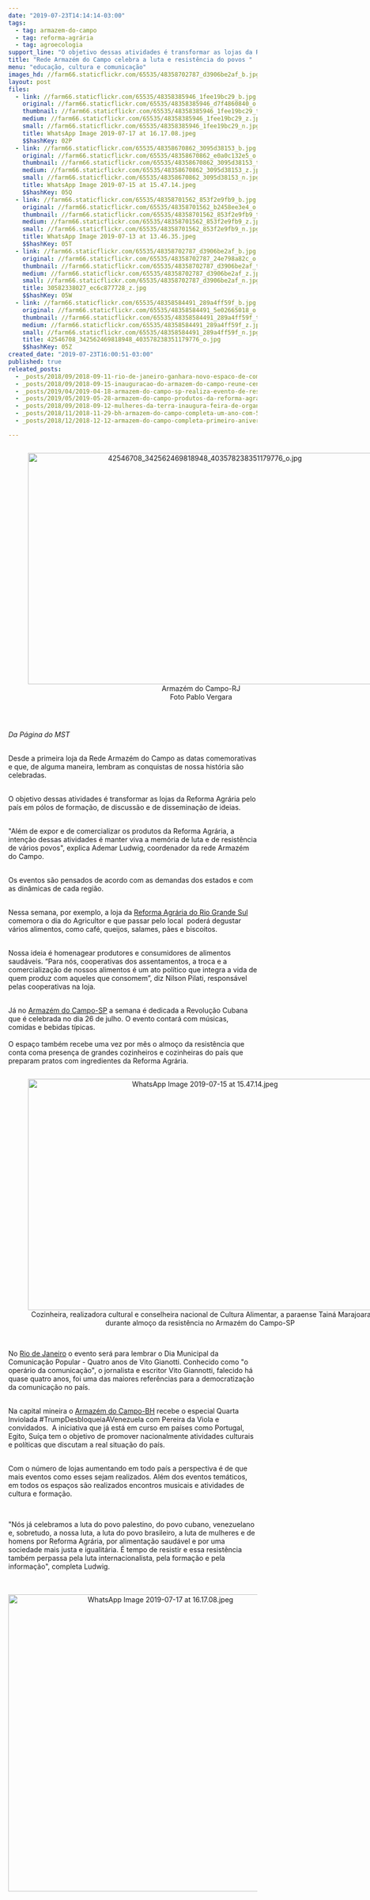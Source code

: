 ```yaml
---
date: "2019-07-23T14:14:14-03:00"
tags:
  - tag: armazem-do-campo
  - tag: reforma-agrária
  - tag: agroecologia
support_line: "O objetivo dessas atividades é transformar as lojas da Reforma Agrária pelo país em pólos de formação, de discussão e de disseminação de ideias"
title: "Rede Armazém do Campo celebra a luta e resistência do povos "
menu: "educação, cultura e comunicação"
images_hd: //farm66.staticflickr.com/65535/48358702787_d3906be2af_b.jpg
layout: post
files:
  - link: //farm66.staticflickr.com/65535/48358385946_1fee19bc29_b.jpg
    original: //farm66.staticflickr.com/65535/48358385946_d7f4860840_o.jpg
    thumbnail: //farm66.staticflickr.com/65535/48358385946_1fee19bc29_t.jpg
    medium: //farm66.staticflickr.com/65535/48358385946_1fee19bc29_z.jpg
    small: //farm66.staticflickr.com/65535/48358385946_1fee19bc29_n.jpg
    title: WhatsApp Image 2019-07-17 at 16.17.08.jpeg
    $$hashKey: 02P
  - link: //farm66.staticflickr.com/65535/48358670862_3095d38153_b.jpg
    original: //farm66.staticflickr.com/65535/48358670862_e0a0c132e5_o.jpg
    thumbnail: //farm66.staticflickr.com/65535/48358670862_3095d38153_t.jpg
    medium: //farm66.staticflickr.com/65535/48358670862_3095d38153_z.jpg
    small: //farm66.staticflickr.com/65535/48358670862_3095d38153_n.jpg
    title: WhatsApp Image 2019-07-15 at 15.47.14.jpeg
    $$hashKey: 05Q
  - link: //farm66.staticflickr.com/65535/48358701562_853f2e9fb9_b.jpg
    original: //farm66.staticflickr.com/65535/48358701562_b2458ee3e4_o.jpg
    thumbnail: //farm66.staticflickr.com/65535/48358701562_853f2e9fb9_t.jpg
    medium: //farm66.staticflickr.com/65535/48358701562_853f2e9fb9_z.jpg
    small: //farm66.staticflickr.com/65535/48358701562_853f2e9fb9_n.jpg
    title: WhatsApp Image 2019-07-13 at 13.46.35.jpeg
    $$hashKey: 05T
  - link: //farm66.staticflickr.com/65535/48358702787_d3906be2af_b.jpg
    original: //farm66.staticflickr.com/65535/48358702787_24e798a82c_o.jpg
    thumbnail: //farm66.staticflickr.com/65535/48358702787_d3906be2af_t.jpg
    medium: //farm66.staticflickr.com/65535/48358702787_d3906be2af_z.jpg
    small: //farm66.staticflickr.com/65535/48358702787_d3906be2af_n.jpg
    title: 30582338027_ec6c877728_z.jpg
    $$hashKey: 05W
  - link: //farm66.staticflickr.com/65535/48358584491_289a4ff59f_b.jpg
    original: //farm66.staticflickr.com/65535/48358584491_5e02665018_o.jpg
    thumbnail: //farm66.staticflickr.com/65535/48358584491_289a4ff59f_t.jpg
    medium: //farm66.staticflickr.com/65535/48358584491_289a4ff59f_z.jpg
    small: //farm66.staticflickr.com/65535/48358584491_289a4ff59f_n.jpg
    title: 42546708_342562469818948_403578238351179776_o.jpg
    $$hashKey: 05Z
created_date: "2019-07-23T16:00:51-03:00"
published: true
releated_posts:
  - _posts/2018/09/2018-09-11-rio-de-janeiro-ganhara-novo-espaco-de-comercializacao-de-produtos-da-reforma-agraria.md
  - _posts/2018/09/2018-09-15-inauguracao-do-armazem-do-campo-reune-centenas-de-pessoas-no-rio-de-janeiro.md
  - _posts/2019/04/2019-04-18-armazem-do-campo-sp-realiza-evento-de-resistencia-em-defesa-da-iv-feira-nacional-da-reforma-agraria.md
  - _posts/2019/05/2019-05-28-armazem-do-campo-produtos-da-reforma-agraria-diariamente-no-centro-do-recife.md
  - _posts/2018/09/2018-09-12-mulheres-da-terra-inaugura-feira-de-organicos-e-coloniais-na-ufrgs.md
  - _posts/2018/11/2018-11-29-bh-armazem-do-campo-completa-um-ano-com-50-mil-produtos-comercializados.md
  - _posts/2018/12/2018-12-12-armazem-do-campo-completa-primeiro-aniversario-em-belo-horizonte-mg.md

---
```

<div style="text-align:center">
<figure class="image" style="display:inline-block"><img alt="42546708_342562469818948_403578238351179776_o.jpg" height="467" src="//farm66.staticflickr.com/65535/48358584491_289a4ff59f_b.jpg" width="700" />
<figcaption>Armaz&eacute;m do Campo-RJ<br />
Foto Pablo Vergara</figcaption>
</figure>
</div>

<p>&nbsp;</p>

<p><em>Da P&aacute;gina do MST&nbsp;</em></p>

<p><br />
Desde a primeira loja da Rede Armaz&eacute;m do Campo&nbsp;as datas comemorativas e que, de alguma maneira, lembram as conquistas de nossa hist&oacute;ria s&atilde;o celebradas.&nbsp;</p>

<p><br />
O objetivo dessas atividades &eacute; transformar as lojas da Reforma Agr&aacute;ria pelo pa&iacute;s em p&oacute;los de forma&ccedil;&atilde;o, de discuss&atilde;o e de dissemina&ccedil;&atilde;o de ideias.&nbsp;&nbsp;</p>

<p><br />
&quot;Al&eacute;m de expor e de comercializar os produtos da Reforma Agr&aacute;ria, a inten&ccedil;&atilde;o dessas atividades &eacute; manter viva a mem&oacute;ria de luta e de resist&ecirc;ncia de v&aacute;rios povos&quot;, explica Ademar Ludwig,&nbsp;coordenador da rede Armaz&eacute;m do Campo.&nbsp;</p>

<p><br />
Os eventos s&atilde;o pensados de acordo com as demandas dos estados e com as din&acirc;micas de cada regi&atilde;o.</p>

<p><br />
Nessa semana, por exemplo, a loja da <a href="https://www.facebook.com/lojadareformaagraria/">Reforma Agr&aacute;ria do Rio Grande Sul</a> comemora o dia do Agricultor e que passar pelo local &nbsp;poder&aacute; degustar v&aacute;rios alimentos, como caf&eacute;, queijos, salames, p&atilde;es e biscoitos.</p>

<p><br />
Nossa ideia &eacute; homenagear produtores e consumidores de alimentos saud&aacute;veis. &ldquo;Para n&oacute;s, cooperativas dos assentamentos, a troca e a comercializa&ccedil;&atilde;o de nossos alimentos &eacute; um ato pol&iacute;tico que integra a vida de quem produz com aqueles que consomem&rdquo;, diz Nilson Pilati, respons&aacute;vel pelas cooperativas na loja.</p>

<p><br />
J&aacute; no <a href="https://www.facebook.com/ArmazemDoCampoProdutosDaTerra/">Armaz&eacute;m do Campo-SP</a> a semana &eacute; dedicada a Revolu&ccedil;&atilde;o Cubana que &eacute; celebrada no dia 26 de julho. O evento contar&aacute; com m&uacute;sicas, comidas e bebidas t&iacute;picas.&nbsp;<br />
<br />
O espa&ccedil;o tamb&eacute;m recebe uma vez por m&ecirc;s o almo&ccedil;o da resist&ecirc;ncia que conta coma presen&ccedil;a de grandes cozinheiros e cozinheiras do pa&iacute;s que preparam pratos com ingredientes da Reforma Agr&aacute;ria.&nbsp;</p>

<div style="text-align:center">
<figure class="image" style="display:inline-block"><img alt="WhatsApp Image 2019-07-15 at 15.47.14.jpeg" height="467" src="//farm66.staticflickr.com/65535/48358670862_3095d38153_b.jpg" width="700" />
<figcaption>Cozinheira, realizadora cultural e conselheira nacional de Cultura Alimentar, a paraense&nbsp;Tain&aacute; Marajoara durante almo&ccedil;o da resist&ecirc;ncia no Armaz&eacute;m do Campo-SP&nbsp;</figcaption>
</figure>
</div>

<p><br />
No <a href="https://www.facebook.com/armazemcamporj/">Rio de Janeiro</a> o evento ser&aacute; para lembrar o Dia Municipal da Comunica&ccedil;&atilde;o Popular - Quatro anos de Vito Gianotti. Conhecido como &quot;o oper&aacute;rio da comunica&ccedil;&atilde;o&quot;, o jornalista e escritor Vito Giannotti, falecido h&aacute; quase quatro anos, foi uma das maiores refer&ecirc;ncias para a democratiza&ccedil;&atilde;o da comunica&ccedil;&atilde;o no pa&iacute;s.&nbsp;</p>

<p><br />
Na capital mineira o <a href="https://www.facebook.com/amazemdocampobh/?__tn__=%2Cd%2CP-R&amp;eid=ARD_RVY_IfFhh43aasXzKx9gLxUfNSk7CkfuChk0gsR8eaiwWXKHqE9mvJXupezD8vKQ6iTByAySZ8wi">Armaz&eacute;m do Campo-BH</a> recebe o especial Quarta Inviolada #TrumpDesbloqueiaAVenezuela com Pereira da Viola e convidados.&nbsp;&nbsp;A iniciativa que j&aacute; est&aacute; em curso em pa&iacute;ses como Portugal, Egito, Su&iacute;&ccedil;a tem o objetivo de&nbsp;promover nacionalmente atividades culturais e pol&iacute;ticas que discutam a real situa&ccedil;&atilde;o do pa&iacute;s.</p>

<p><br />
Com o n&uacute;mero de lojas aumentando em todo pa&iacute;s a perspectiva &eacute; de que mais eventos como esses sejam realizados. Al&eacute;m dos eventos tem&aacute;ticos, em todos os espa&ccedil;os s&atilde;o realizados&nbsp;encontros musicais e atividades de cultura e forma&ccedil;&atilde;o.&nbsp;</p>

<p>&nbsp;</p>

<p>&quot;N&oacute;s&nbsp;j&aacute; celebramos a luta do povo palestino, do povo cubano, venezuelano e, sobretudo, a nossa luta, a luta do povo brasileiro, a luta de mulheres e de homens por Reforma Agr&aacute;ria, por alimenta&ccedil;&atilde;o saud&aacute;vel e por uma sociedade mais justa e igualit&aacute;ria. &Eacute; tempo de resistir e essa resist&ecirc;ncia tamb&eacute;m perpassa pela luta internacionalista, pela forma&ccedil;&atilde;o e pela informa&ccedil;&atilde;o&quot;, completa&nbsp;Ludwig.&nbsp;&nbsp;&nbsp;<br />
<br />
&nbsp;</p>

<p style="text-align:center"><img alt="WhatsApp Image 2019-07-17 at 16.17.08.jpeg" height="600" src="//farm66.staticflickr.com/65535/48358385946_1fee19bc29_b.jpg" width="600" /></p>

<p>&nbsp;</p>

<p>&nbsp;</p>

<p><br />
&nbsp;</p>

<p>&nbsp;</p>

<p>&nbsp;</p>

<p>&nbsp;</p>

<p>&nbsp;</p>
